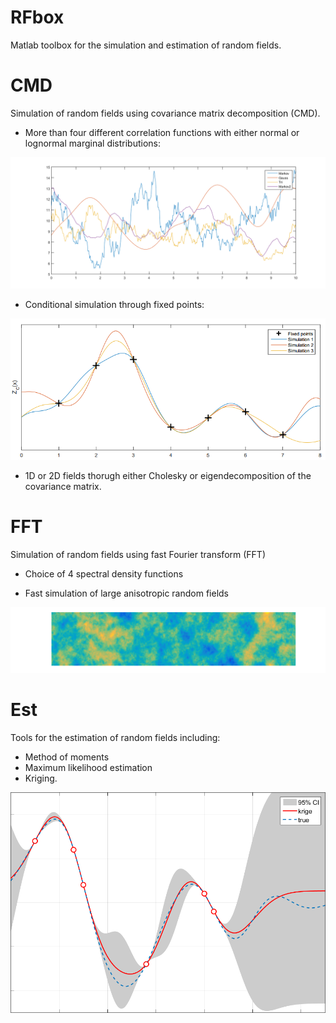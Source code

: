 # RFbox
Matlab toolbox for the simulation and estimation of random fields.

# CMD
Simulation of random fields using covariance matrix decomposition (CMD).

* More than four different correlation functions with either normal or lognormal marginal distributions:

![Alt text](realisations.png?raw=true "Optional Title")

* Conditional simulation through fixed points:

![Alt text](condSim.png?raw=true "Optional Title")

* 1D or 2D fields thorugh either Cholesky or eigendecomposition of the covariance matrix.

# FFT
Simulation of random fields using fast Fourier transform (FFT)

* Choice of 4 spectral density functions

* Fast simulation of large anisotropic random fields

![Alt text](2Dreal.png?raw=true "Optional Title")

# Est
Tools for the estimation of random fields including:

* Method of moments
* Maximum likelihood estimation
* Kriging.

![Alt text](krige.png?raw=true "Optional Title")
